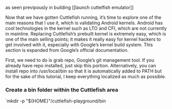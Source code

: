 
as seen previpously in building [[launch cuttelfish emulator]] 


Now that we have gotten Cuttlefish running, it’s time to explore one of the main reasons that I use it, which is validating Android kernels. Android has cool technologies in the kernel such as LTO and CFI, which are not currently in mainline. Replacing Cuttlefish’s prebuilt kernel is extremely easy, which is one of the main selling points; it makes it really easy for kernel hackers to get involved with it, especially with Google’s kernel build system. This section is expanded from Google’s official documentation.

First, we need to do is grab repo, Google’s git management tool. If you already have repo installed, just skip this portion. Alternatively, you can install repo into /usr/local/bin so that it is automatically added to PATH but for the sake of this tutorial, I keep everything localized as much as possible.

### Create a bin folder within the Cuttlefish area
`mkdir -p "${HOME}"/cuttlefish-playground/bin

